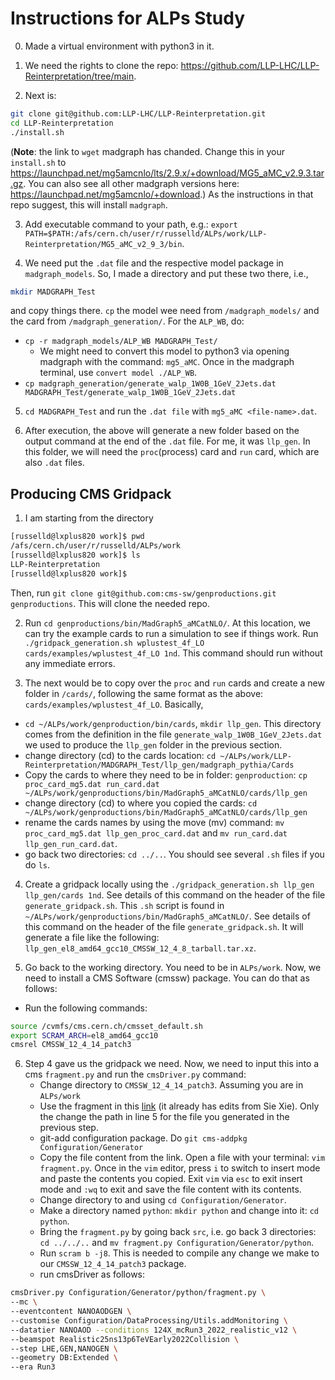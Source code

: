 # Instructions for ALPs Study
0. Made a virtual environment with python3 in it.

1. We need the rights to clone the repo: https://github.com/LLP-LHC/LLP-Reinterpretation/tree/main.
2. Next is: 
```bash
git clone git@github.com:LLP-LHC/LLP-Reinterpretation.git
cd LLP-Reinterpretation
./install.sh
```
(**Note**: the link to `wget` madgraph has chanded. Change this in your `install.sh` to https://launchpad.net/mg5amcnlo/lts/2.9.x/+download/MG5_aMC_v2.9.3.tar.gz. You can also see all other madgraph versions here: https://launchpad.net/mg5amcnlo/+download.)
As the instructions in that repo suggest, this will install `madgraph`.

3. Add executable command to your path, e.g.: `export PATH=$PATH:/afs/cern.ch/user/r/russelld/ALPs/work/LLP-Reinterpretation/MG5_aMC_v2_9_3/bin`.

4. We need put the `.dat` file and the respective model package in `madgraph_models`. So, I made a directory and put these two there, i.e.,
```bash
mkdir MADGRAPH_Test
```
and copy things there. `cp` the model wee need from `/madgraph_models/` and the card from `/madgraph_generation/`. For the `ALP_WB`, do:
 * `cp -r madgraph_models/ALP_WB MADGRAPH_Test/`
    * We might need to convert this model to python3 via opening madgraph with the command: `mg5_aMC`. Once in the madgraph terminal, use `convert model ./ALP_WB`. 
 * `cp madgraph_generation/generate_walp_1W0B_1GeV_2Jets.dat MADGRAPH_Test/generate_walp_1W0B_1GeV_2Jets.dat`

5. `cd MADGRAPH_Test` and run the `.dat file` with `mg5_aMC <file-name>.dat`.

6. After execution, the above will generate a new folder based on the output command at the end of the `.dat` file. For me, it was `llp_gen`. In this folder, we will need the `proc`(process) card and `run` card, which are also `.dat` files.


## Producing CMS Gridpack

1. I am starting from the directory 
```bash
[russelld@lxplus820 work]$ pwd
/afs/cern.ch/user/r/russelld/ALPs/work
[russelld@lxplus820 work]$ ls
LLP-Reinterpretation
[russelld@lxplus820 work]$
```
Then, run `git clone git@github.com:cms-sw/genproductions.git genproductions`. This will clone the needed repo.

2. Run `cd genproductions/bin/MadGraph5_aMCatNLO/`. At this location, we can try the example cards to run a simulation to see if things work. Run `./gridpack_generation.sh wplustest_4f_LO cards/examples/wplustest_4f_LO 1nd`. This command should run without any immediate errors.

3. The next would be to copy over the `proc` and `run` cards and create a new folder in `/cards/`, following the same format as the above: `cards/examples/wplustest_4f_LO`. Basically,
  * `cd ~/ALPs/work/genproduction/bin/cards`, `mkdir llp_gen`. This directory comes from the definition in the file `generate_walp_1W0B_1GeV_2Jets.dat` we used to produce the `llp_gen` folder in the previous section.
  * change directory (cd) to the cards location: `cd ~/ALPs/work/LLP-Reinterpretation/MADGRAPH_Test/llp_gen/madgraph_pythia/Cards`
  * Copy the cards to where they need to be in folder: `genproduction`: `cp proc_card_mg5.dat run_card.dat ~/ALPs/work/genproductions/bin/MadGraph5_aMCatNLO/cards/llp_gen`
  * change directory (cd) to where you copied the cards:  `cd ~/ALPs/work/genproductions/bin/MadGraph5_aMCatNLO/cards/llp_gen` 
  * rename the cards names by using the move (mv) command: `mv proc_card_mg5.dat llp_gen_proc_card.dat` and `mv run_card.dat llp_gen_run_card.dat`.
  * go back two directories: `cd ../..`. You should see several `.sh` files if you do `ls`.


4. Create a gridpack locally using the `./gridpack_generation.sh llp_gen llp_gen/cards 1nd`. See details of this command on the header of the file `generate_gridpack.sh`. This `.sh` script is found in `~/ALPs/work/genproductions/bin/MadGraph5_aMCatNLO/`. See details of this command on the header of the file `generate_gridpack.sh`. It will generate a file like the following: `llp_gen_el8_amd64_gcc10_CMSSW_12_4_8_tarball.tar.xz`.

5. Go back to the working directory. You need to be in `ALPs/work`. Now, we need to install a CMS Software (cmssw) package. You can do that as follows:
 * Run the following commands: 
```bash
source /cvmfs/cms.cern.ch/cmsset_default.sh
export SCRAM_ARCH=el8_amd64_gcc10
cmsrel CMSSW_12_4_14_patch3
```   

6. Step 4 gave us the gridpack we need. Now, we need to input this into a cms `fragment.py` and run the `cmsDriver.py` command:
   * Change directory to `CMSSW_12_4_14_patch3`. Assuming you are in `ALPs/work`
   * Use the fragment in this [link](https://gist.github.com/Brainz22/8538908efe29ab002eb1863be3db0589) (it already has edits from Sie Xie). Only the change the path in line 5 for the file you generated in the previous step.
   * git-add configuration package. Do `git cms-addpkg Configuration/Generator`
   * Copy the file content from the link. Open a file with your terminal: `vim fragment.py`. Once in the `vim` editor, press `i` to switch to insert mode and paste the contents you copied. Exit `vim` via `esc` to exit insert mode and `:wq` to exit and save the file content with its contents.
   * Change directory to and using `cd Configuration/Generator`.
   * Make a directory named `python`: `mkdir python` and change into it: `cd python`.
   * Bring the `fragment.py` by going back `src`, i.e. go back 3 directories: `cd ../../..` and `mv fragment.py Configuration/Generator/python`.
   * Run `scram b -j8`. This is needed to compile any change we make to our `CMSSW_12_4_14_patch3` package.
   * run cmsDriver as follows:
```bash
cmsDriver.py Configuration/Generator/python/fragment.py \
--mc \
--eventcontent NANOAODGEN \
--customise Configuration/DataProcessing/Utils.addMonitoring \
--datatier NANOAOD --conditions 124X_mcRun3_2022_realistic_v12 \
--beamspot Realistic25ns13p6TeVEarly2022Collision \
--step LHE,GEN,NANOGEN \
--geometry DB:Extended \
--era Run3
```



